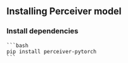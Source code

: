 ## Installing Perceiver model

### Install dependencies

    ```bash
    pip install perceiver-pytorch
    ```
